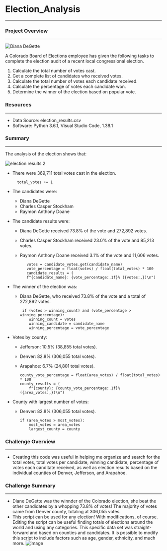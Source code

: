 # Election_Analysis
_______________________________________________________________________________________________________________________________________________________________________
### Project Overview
_______________________________________________________________________________________________________________________________________________________________________
![Diana DeGette](https://user-images.githubusercontent.com/111723067/190506038-594ae5e6-7259-4fbb-a511-6ca5f79b553c.png)

A Colorado Board of Elections employee has given the following tasks to complete the
election audit of a recent local congressional election.

1. Calculate the total number of votes cast.
2. Get a complete list of candidates who received votes.
3. Calculate the total number of votes each candidate received.
4. Calculate the percentage of votes each candidate won.
5. Determine the winner of the election based on popular vote.

### Resources
_______________________________________________________________________________________________________________________________________________________________________
* Data Source: election_results.csv
* Software: Python 3.6.1, Visual Studio Code, 1.38.1

### Summary
_______________________________________________________________________________________________________________________________________________________________________

The analysis of the election shows that:

![election results 2](https://user-images.githubusercontent.com/111723067/190504383-081b0dae-35ee-4763-a23d-d212c5b6b2f0.png)

* There were 369,711 total votes cast in the election. 

        total_votes += 1

* The candidates were:
   * Diana DeGette
   * Charles Casper Stockham
   * Raymon Anthony Doane

* The candidate results were:

   *  Diana DeGette received 73.8% of the vote and 272,892 votes.
   *  Charles Casper Stockham received 23.0% of the vote and 85,213 votes.
   *  Raymon Anthony Doane received 3.1% of the vote and 11,606 votes.

             votes = candidate_votes.get(candidate_name)
             vote_percentage = float(votes) / float(total_votes) * 100
             candidate_results = (
             f"{candidate_name}: {vote_percentage:.1f}% ({votes:,})\n")

* The winner of the election was:
  * Diana DeGette, who received 73.8% of the vote and a total of 272,892 votes.

         if (votes > winning_count) and (vote_percentage > winning_percentage):
            winning_count = votes
            winning_candidate = candidate_name
            winning_percentage = vote_percentage


* Votes by county: 
  * Jefferson: 10.5% (38,855 total votes).
  * Denver: 82.8% (306,055 total votes).
  * Arapahoe: 6.7% (24,801 total votes).

        county_vote_percentage = float(area_votes) / float(total_votes) * 100
        county_results = (
            f"{county}: {county_vote_percentage:.1f}% ({area_votes:,})\n")

* County with largest number of votes:
  * Denver: 82.8% (306,055 total votes).

        if (area_votes > most_votes):
            most_votes = area_votes
            largest_county = county
            
### Challenge Overview
_______________________________________________________________________________________________________________________________________________________________________
* Creating this code was useful in helping me organize and search for the total votes, total votes per candidate, winning candidate, percentage of votes each canditate received, as well as election results based on the individual counties of Denver, Jefferson, and Arapahoe.

### Challenge Summary
_______________________________________________________________________________________________________________________________________________________________________
* Diane DeGette was the winnder of the Colorado election, she beat the other candidates by a whopping 73.8% of votes! The majority of votes came from Denver county, totaling at 306,055 votes.
* This script can be used for any election! With modifications, of course. Editing the script can be useful  finding totals of elections around the world and using any categories. This specific data set was straight-forward and based on counties and candidates. It is possible to modify this script to include factors such as age, gender, ethnicity, and much more.
![image](https://user-images.githubusercontent.com/111723067/190506649-73c3ff4c-e006-4008-8391-b2aebd0f77b1.png)
